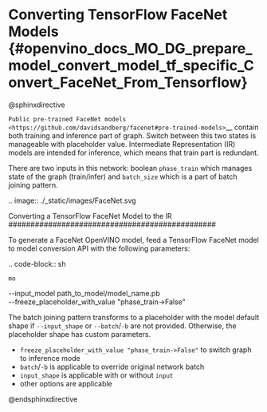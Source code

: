 # Converting TensorFlow FaceNet Models {#openvino_docs_MO_DG_prepare_model_convert_model_tf_specific_Convert_FaceNet_From_Tensorflow}

@sphinxdirective

`Public pre-trained FaceNet models <https://github.com/davidsandberg/facenet#pre-trained-models>`__ contain both training
and inference part of graph. Switch between this two states is manageable with placeholder value.
Intermediate Representation (IR) models are intended for inference, which means that train part is redundant.

There are two inputs in this network: boolean ``phase_train`` which manages state of the graph (train/infer) and
``batch_size`` which is a part of batch joining pattern.

.. image:: ./_static/images/FaceNet.svg

Converting a TensorFlow FaceNet Model to the IR
###############################################

To generate a FaceNet OpenVINO model, feed a TensorFlow FaceNet model to model conversion API with the following parameters:

.. code-block:: sh

    mo
   --input_model path_to_model/model_name.pb       \
   --freeze_placeholder_with_value "phase_train->False"


The batch joining pattern transforms to a placeholder with the model default shape if ``--input_shape`` or ``--batch``/``-b`` are not provided. Otherwise, the placeholder shape has custom parameters.

* ``freeze_placeholder_with_value "phase_train->False"`` to switch graph to inference mode
* ``batch``/``-b`` is applicable to override original network batch
* ``input_shape`` is applicable with or without ``input``
* other options are applicable

@endsphinxdirective
